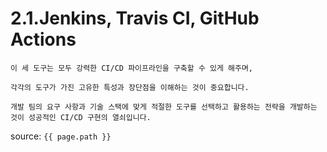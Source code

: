# 2.1.Jenkins, Travis CI, GitHub Actions

```
이 세 도구는 모두 강력한 CI/CD 파이프라인을 구축할 수 있게 해주며, 

각각의 도구가 가진 고유한 특성과 장단점을 이해하는 것이 중요합니다. 

개발 팀의 요구 사항과 기술 스택에 맞게 적절한 도구를 선택하고 활용하는 전략을 개발하는 것이 성공적인 CI/CD 구현의 열쇠입니다.
```
source: `{{ page.path }}`

